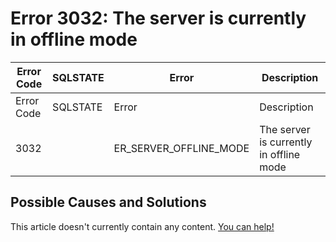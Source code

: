 
# Error 3032: The server is currently in offline mode


| Error Code | SQLSTATE | Error | Description |
| --- | --- | --- | --- |
| Error Code | SQLSTATE | Error | Description |
| 3032 |  | ER_SERVER_OFFLINE_MODE | The server is currently in offline mode |




## Possible Causes and Solutions


This article doesn't currently contain any content. [You can help!](/en/writing-and-editing-knowledge-base-articles/)

